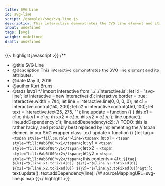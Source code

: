 ```yaml
---
title: SVG Line
id: svg-line
script: /examples/svg/svg-line.js
description: This interactive demonstrates the SVG line element and its attributes.
input: undefined
tags: [svg]
weight: undefined
draft: undefined
---
```


{{< highlight javascript >}}
/**
* @title SVG Line
* @description This interactive demonstrates the SVG line element and its attributes.
* @date May 3, 2019
* @author Kurt Bruns
* @tags [svg]
*/
import Interactive from '../../Interactive.js';
let id = 'svg-line';
let interactive = new Interactive(id);
interactive.border = true;
interactive.width = 704;
let line = interactive.line(0, 0, 0, 0);
let c1 = interactive.control(150, 200);
let c2 = interactive.control(450, 100);
let text = interactive.text(25, 275, "");
line.update = function () {
    this.x1 = c1.x;
    this.y1 = c1.y;
    this.x2 = c2.x;
    this.y2 = c2.y;
};
line.update();
line.addDependency(c1);
line.addDependency(c2);
// TODO: this is rather hacky, and probably best replaced by implementing the
// tspan element in our SVG wrapper class.
text.update = function () {
    let tag = `<tspan style="fill:purple">line</tspan>`;
    let x1 = `<tspan style="fill:#ab6f00">x1</tspan>`;
    let y1 = `<tspan style="fill:#ab6f00">y1</tspan>`;
    let x2 = `<tspan style="fill:#ab6f00">x2</tspan>`;
    let y2 = `<tspan style="fill:#ab6f00">y2</tspan>`;
    this.contents = `&lt;${tag} ${x1}="${line.x1.toFixed(0)}
                              ${y1}="${line.y1.toFixed(0)}
                              ${x2}="${line.x2.toFixed(0)}
                              ${y2}="${line.y2.toFixed(0)}"&gt`;
};
text.update();
text.addDependency(line);
//# sourceMappingURL=svg-line.js.map
{{</ highlight >}}


